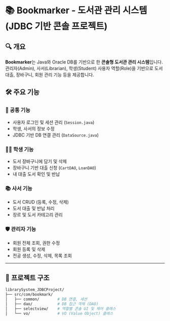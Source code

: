 # 📚 Bookmarker - 도서관 관리 시스템 (JDBC 기반 콘솔 프로젝트)

## 🔍 개요

**Bookmarker**는 Java와 Oracle DB를 기반으로 한 **콘솔형 도서관 관리 시스템**입니다.  
관리자(Admin), 사서(Librarian), 학생(Student) 사용자 역할(Role)을 기반으로 도서 대출, 장바구니, 회원 관리 기능 등을 제공합니다.

## 🛠 주요 기능

### 📖 공통 기능
- 사용자 로그인 및 세션 관리 (`Session.java`)
- 학생, 사서의 정보 수정
- JDBC 기반 DB 연결 관리 (`DataSource.java`)

### 👨‍🎓 학생 기능
- 도서 장바구니에 담기 및 삭제
- 장바구니 기반 대출 신청 (`CartDAO`, `LoanDAO`)
- 내 대출 도서 확인 및 반납

### 📚 사서 기능
- 도서 CRUD (등록, 수정, 삭제)
- 도서 대출 및 반납 처리
- 장르 및 도서 카테고리 관리

### 🛡 관리자 기능
- 회원 전체 조회, 권한 수정
- 회원 등록 및 삭제
- 전공 생성, 수정, 삭제, 목록 조회

---

## 🧩 프로젝트 구조

```bash
librarySystem_JDBCProject/
├── src/com/bookmark/
│   ├── common/        # DB 연결, 세션
│   ├── dao/           # DB 접근 객체 (DAO)
│   ├── selectview/    # 역할별 콘솔 UI 및 제어 클래스
│   └── vo/            # VO (Value Object) 클래스
